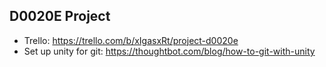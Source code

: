 ## D0020E Project
- Trello: https://trello.com/b/xIgasxRt/project-d0020e
- Set up unity for git: https://thoughtbot.com/blog/how-to-git-with-unity
